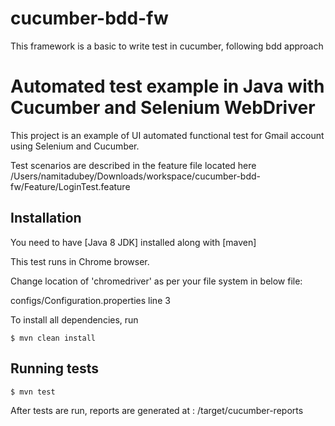 # cucumber-bdd-fw
This framework is a basic to write test in cucumber, following bdd approach

# Automated test example in Java with Cucumber and Selenium WebDriver #

This project is an example of UI automated functional test for Gmail account using Selenium and Cucumber.

Test scenarios are described in the feature file located here /Users/namitadubey/Downloads/workspace/cucumber-bdd-fw/Feature/LoginTest.feature


## Installation ##

You need to have [Java 8 JDK] installed along with [maven]

This test runs in Chrome browser. 

Change location of 'chromedriver' as per your file system in below file:

configs/Configuration.properties line 3

To install all dependencies, run 

```console
$ mvn clean install
```

## Running tests ##

```console
$ mvn test
```

After tests are run, reports are generated at : /target/cucumber-reports
